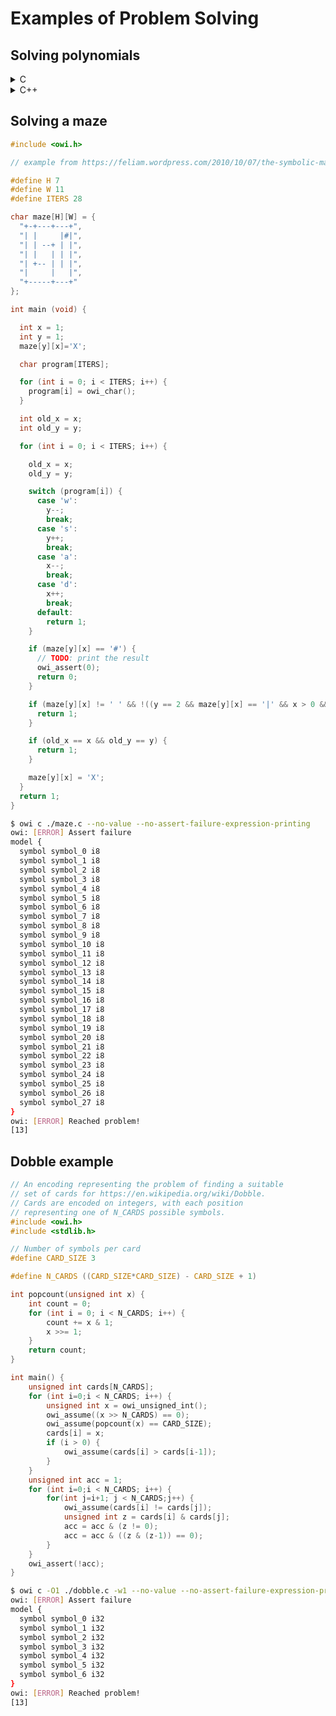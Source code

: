 # Examples of Problem Solving

## Solving polynomials

<details>
  <summary>C</summary>

Given the following `poly.c` file:

<!-- $MDX file=poly.c -->
```c
#include <owi.h>

int main() {
  int x = owi_int();
  int x2 = x * x;
  int x3 = x * x * x;

  int a = 1;
  int b = -7;
  int c = 14;
  int d = -8;

  int poly = a * x3 + b * x2 + c * x + d;

  owi_assert(poly != 0);

  return 0;
}
```

We are defining one symbolic variable `x` using the function `owi_i32(void)`. Then we build a polynomial `poly` equal to $x^3 - 7x^2 + 14x - 8$.

Then we use `owi_assert(poly != 0)`. Which should fail as this polynomial has multiple roots. Let's see what owi says about it:

```sh
$ owi c ./poly.c -w1 --no-assert-failure-expression-printing
owi: [ERROR] Assert failure
model {
  symbol symbol_0 i32 4
}
owi: [ERROR] Reached problem!
[13]
```

Indeed, `4` is a root of the polynomial and thus it is expected to be equal to `0` in this case. We know the three roots are `1`, `2` and `4`, so let's inform owi that we are not interested in this cases.

We can do so by assuming that `x` is not equal to any of these with the function `owi_assume(bool)`:

<!-- $MDX file=poly2.c -->
```c
#include <owi.h>

int main() {
  int x = owi_int();
  int x2 = x * x;
  int x3 = x * x * x;

  int a = 1;
  int b = -7;
  int c = 14;
  int d = -8;

  int poly = a * x3 + b * x2 + c * x + d;

  owi_assume(x != 1);
  owi_assume(x != 2);
  owi_assume(x != 4);

  // Make model output deterministic
  owi_assume(x > -2147483646);

  owi_assert(poly != 0);

  return 0;
}
```

Let's run owi on this new input:


```sh
$ owi c ./poly2.c --no-assert-failure-expression-printing
owi: [ERROR] Assert failure
model {
  symbol symbol_0 i32 -2147483644
}
owi: [ERROR] Reached problem!
[13]
```

And indeed, `-2147483644` is a root of the polynomial! Well, not quite…

Remember that we are working on 32 bits integers here. Thus *overflows* are a thing we have to think about. And indeed when `x` is equal to `-2147483644`, because of overflows, the polynomial will be equal to zero.

Exercise: can you find another "root" of the polynomial ? :-)

</details>

<details>
  <summary>C++</summary>

Given the following `poly.cpp` file:

<!-- $MDX file=poly.cpp -->
```cpp
#include <owi.h>

class Poly {
private:
  int poly;
public:
  Poly(int a, int b, int c, int d) {
    int x = owi_int();
    int x2 = x * x;
    int x3 = x2 * x;
    poly = a*x3 + b*x2 + c*x + d;
  }

  int hasRoot() const { return poly == 0; }
};

int main() {
  Poly p(1, -7, 14, -8);
  owi_assert(not(p.hasRoot()));
}
```

We are defining one symbolic variable `x` using the function `owi_i32(void)`. Then we build a polynomial `poly` equal to $x^3 - 7x^2 + 14x - 8$.

Then we use `owi_assert(p.getPoly() != 0)`. Which should fail as this polynomial has multiple roots. Let's see what owi says about it:

```sh
$ owi c++ ./poly.cpp -w1 --no-assert-failure-expression-printing
owi: [ERROR] Assert failure
model {
  symbol symbol_0 i32 4
}
owi: [ERROR] Reached problem!
[13]
```

Indeed, `4` is a root of the polynomial and thus it is expected to be equal to `0` in this case. We know the three roots are `1`, `2` and `4`, so let's inform owi that we are not interested in this cases.

We can do so by assuming that `x` is not equal to any of these with the function `owi_assume(bool)`:

<!-- $MDX file=poly2.cpp -->
```cpp
#include <owi.h>

class Poly {
private:
  int poly;
public:
  Poly(int a, int b, int c, int d) {
    int x = owi_int();
    int x2 = x * x;
    int x3 = x2 * x;
    owi_assume(x != 1);
    owi_assume(x != 2);
    // make model output deterministic
    owi_assume(x > -2147483646);
    owi_assume(x != 4);
    poly = a*x3 + b*x2 + c*x + d;
  }

  int hasRoot() const { return poly == 0; }
};

int main() {
  Poly p(1, -7, 14, -8);
  owi_assert(not(p.hasRoot()));
}
```

Let's run owi on this new input:


```sh
$ owi c++ ./poly2.cpp --no-assert-failure-expression-printing
owi: [ERROR] Assert failure
model {
  symbol symbol_0 i32 -2147483644
}
owi: [ERROR] Reached problem!
[13]
```

And indeed, `-2147483644` is a root of the polynomial! Well, not quite…

Remember that we are working on 32 bits integers here. Thus *overflows* are a thing we have to think about. And indeed when `x` is equal to `-2147483644`, because of overflows, the polynomial will be equal to zero.

Exercise: can you find another "root" of the polynomial ? :-)

</details>

## Solving a maze

<!-- $MDX file=maze.c -->
```c
#include <owi.h>

// example from https://feliam.wordpress.com/2010/10/07/the-symbolic-maze/

#define H 7
#define W 11
#define ITERS 28

char maze[H][W] = {
  "+-+---+---+",
  "| |     |#|",
  "| | --+ | |",
  "| |   | | |",
  "| +-- | | |",
  "|     |   |",
  "+-----+---+"
};

int main (void) {

  int x = 1;
  int y = 1;
  maze[y][x]='X';

  char program[ITERS];

  for (int i = 0; i < ITERS; i++) {
    program[i] = owi_char();
  }

  int old_x = x;
  int old_y = y;

  for (int i = 0; i < ITERS; i++) {

    old_x = x;
    old_y = y;

    switch (program[i]) {
      case 'w':
        y--;
        break;
      case 's':
        y++;
        break;
      case 'a':
        x--;
        break;
      case 'd':
        x++;
        break;
      default:
        return 1;
    }

    if (maze[y][x] == '#') {
      // TODO: print the result
      owi_assert(0);
      return 0;
    }

    if (maze[y][x] != ' ' && !((y == 2 && maze[y][x] == '|' && x > 0 && x < W))) {
      return 1;
    }

    if (old_x == x && old_y == y) {
      return 1;
    }

    maze[y][x] = 'X';
  }
  return 1;
}
```

```sh
$ owi c ./maze.c --no-value --no-assert-failure-expression-printing
owi: [ERROR] Assert failure
model {
  symbol symbol_0 i8
  symbol symbol_1 i8
  symbol symbol_2 i8
  symbol symbol_3 i8
  symbol symbol_4 i8
  symbol symbol_5 i8
  symbol symbol_6 i8
  symbol symbol_7 i8
  symbol symbol_8 i8
  symbol symbol_9 i8
  symbol symbol_10 i8
  symbol symbol_11 i8
  symbol symbol_12 i8
  symbol symbol_13 i8
  symbol symbol_14 i8
  symbol symbol_15 i8
  symbol symbol_16 i8
  symbol symbol_17 i8
  symbol symbol_18 i8
  symbol symbol_19 i8
  symbol symbol_20 i8
  symbol symbol_21 i8
  symbol symbol_22 i8
  symbol symbol_23 i8
  symbol symbol_24 i8
  symbol symbol_25 i8
  symbol symbol_26 i8
  symbol symbol_27 i8
}
owi: [ERROR] Reached problem!
[13]
```

## Dobble example

<!-- $MDX file=dobble.c -->
```c
// An encoding representing the problem of finding a suitable
// set of cards for https://en.wikipedia.org/wiki/Dobble.
// Cards are encoded on integers, with each position
// representing one of N_CARDS possible symbols.
#include <owi.h>
#include <stdlib.h>

// Number of symbols per card
#define CARD_SIZE 3

#define N_CARDS ((CARD_SIZE*CARD_SIZE) - CARD_SIZE + 1)

int popcount(unsigned int x) {
    int count = 0;
    for (int i = 0; i < N_CARDS; i++) {
        count += x & 1;
        x >>= 1;
    }
    return count;
}

int main() {
    unsigned int cards[N_CARDS];
    for (int i=0;i < N_CARDS; i++) {
        unsigned int x = owi_unsigned_int();
        owi_assume((x >> N_CARDS) == 0);
        owi_assume(popcount(x) == CARD_SIZE);
        cards[i] = x;
        if (i > 0) {
            owi_assume(cards[i] > cards[i-1]);
        }
    }
    unsigned int acc = 1;
    for (int i=0;i < N_CARDS; i++) {
        for(int j=i+1; j < N_CARDS;j++) {
            owi_assume(cards[i] != cards[j]);
            unsigned int z = cards[i] & cards[j];
            acc = acc & (z != 0);
            acc = acc & ((z & (z-1)) == 0);
        }
    }
    owi_assert(!acc);
}
```

<!-- TODO: remove `-O1` once symbolic popcnt is implemented -->
```sh
$ owi c -O1 ./dobble.c -w1 --no-value --no-assert-failure-expression-printing
owi: [ERROR] Assert failure
model {
  symbol symbol_0 i32
  symbol symbol_1 i32
  symbol symbol_2 i32
  symbol symbol_3 i32
  symbol symbol_4 i32
  symbol symbol_5 i32
  symbol symbol_6 i32
}
owi: [ERROR] Reached problem!
[13]
```

